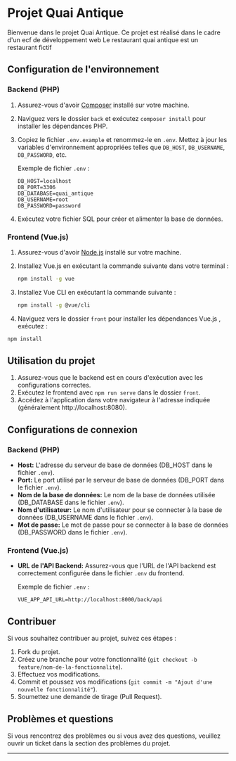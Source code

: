 # Projet Quai Antique

Bienvenue dans le projet Quai Antique. Ce projet est réalisé dans le cadre d'un ecf de développement web
Le restaurant quai antique est un restaurant fictif

## Configuration de l'environnement

### Backend (PHP)

1. Assurez-vous d'avoir [Composer](https://getcomposer.org/) installé sur votre machine.
2. Naviguez vers le dossier `back` et exécutez `composer install` pour installer les dépendances PHP.
3. Copiez le fichier `.env.example` et renommez-le en `.env`. Mettez à jour les variables d'environnement appropriées telles que `DB_HOST`, `DB_USERNAME`, `DB_PASSWORD`, etc.

   Exemple de fichier `.env` :
   ```env
   DB_HOST=localhost
   DB_PORT=3306
   DB_DATABASE=quai_antique
   DB_USERNAME=root
   DB_PASSWORD=password
   ```

4. Exécutez votre fichier SQL pour créer et alimenter la base de données.

### Frontend (Vue.js)

1. Assurez-vous d'avoir [Node.js](https://nodejs.org/) installé sur votre machine.
2. Installez Vue.js en exécutant la commande suivante dans votre terminal :

    ```bash
    npm install -g vue
    ```

3. Installez Vue CLI en exécutant la commande suivante :

    ```bash
    npm install -g @vue/cli
    ```

4. Naviguez vers le dossier `front` pour installer les dépendances Vue.js , exécutez :

```bash
npm install 
 ```
 
## Utilisation du projet

1. Assurez-vous que le backend est en cours d'exécution avec les configurations correctes.
2. Exécutez le frontend avec `npm run serve` dans le dossier `front`.
3. Accédez à l'application dans votre navigateur à l'adresse indiquée (généralement http://localhost:8080).

## Configurations de connexion

### Backend (PHP)

- **Host:** L'adresse du serveur de base de données (DB_HOST dans le fichier `.env`).
- **Port:** Le port utilisé par le serveur de base de données (DB_PORT dans le fichier `.env`).
- **Nom de la base de données:** Le nom de la base de données utilisée (DB_DATABASE dans le fichier `.env`).
- **Nom d'utilisateur:** Le nom d'utilisateur pour se connecter à la base de données (DB_USERNAME dans le fichier `.env`).
- **Mot de passe:** Le mot de passe pour se connecter à la base de données (DB_PASSWORD dans le fichier `.env`).

### Frontend (Vue.js)

- **URL de l'API Backend:** Assurez-vous que l'URL de l'API backend est correctement configurée dans le fichier `.env` du frontend.

   Exemple de fichier `.env` :
   ```env
   VUE_APP_API_URL=http://localhost:8000/back/api
   ```

## Contribuer

Si vous souhaitez contribuer au projet, suivez ces étapes :

1. Fork du projet.
2. Créez une branche pour votre fonctionnalité (`git checkout -b feature/nom-de-la-fonctionnalite`).
3. Effectuez vos modifications.
4. Commit et poussez vos modifications (`git commit -m "Ajout d'une nouvelle fonctionnalité"`).
5. Soumettez une demande de tirage (Pull Request).

## Problèmes et questions

Si vous rencontrez des problèmes ou si vous avez des questions, veuillez ouvrir un ticket dans la section des problèmes du projet.

---





